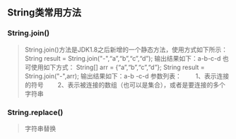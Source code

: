 ## String类常用方法

### String.join()
> String.join()方法是JDK1.8之后新增的一个静态方法，使用方式如下所示：
> String result = String.join("-",“a”,“b”,“c”,“d”);
> 输出结果如下：a-b-c-d
> 也可使用如下方式：
> String[] arr = {“a”,“b”,“c”,“d”};
> String result = String.join("-",arr);
> 输出结果如下：a-b -c-d
> 参数列表：
> 　　1、表示连接的符号
> 　　2、表示被连接的数组（也可以是集合），或者是要连接的多个字符串

### String.replace()
> 字符串替换